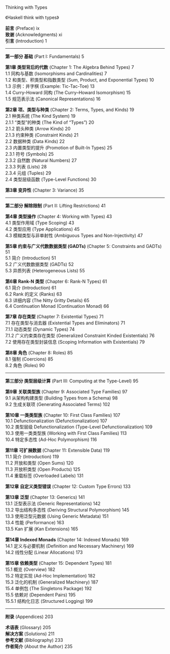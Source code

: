 

Thinking with Types

《Haskell think with types》

**前言** (Preface) ix  
**致谢** (Acknowledgments) xi  
**引言** (Introduction) 1  

---

**第一部分 基础** (Part I: Fundamentals) 5  

**第1章 类型背后的代数** (Chapter 1: The Algebra Behind Types) 7  
1.1 同构与基数 (Isomorphisms and Cardinalities) 7  
1.2 和类型、积类型和指数类型 (Sum, Product, and Exponential Types) 10  
1.3 示例：井字棋 (Example: Tic-Tac-Toe) 13  
1.4 Curry-Howard 同构 (The Curry–Howard Isomorphism) 15  
1.5 规范表示法 (Canonical Representations) 16  

**第2章 项、类型与种类** (Chapter 2: Terms, Types, and Kinds) 19  
2.1 种类系统 (The Kind System) 19  
2.1.1 “类型”的种类 (The Kind of “Types”) 20  
2.1.2 箭头种类 (Arrow Kinds) 20  
2.1.3 约束种类 (Constraint Kinds) 21  
2.2 数据种类 (Data Kinds) 22  
2.3 内置类型的提升 (Promotion of Built-In Types) 25  
2.3.1 符号 (Symbols) 25  
2.3.2 自然数 (Natural Numbers) 27  
2.3.3 列表 (Lists) 28  
2.3.4 元组 (Tuples) 29  
2.4 类型层级函数 (Type-Level Functions) 30  

**第3章 变异性** (Chapter 3: Variance) 35  

---

**第二部分 解除限制** (Part II: Lifting Restrictions) 41  

**第4章 类型操作** (Chapter 4: Working with Types) 43  
4.1 类型作用域 (Type Scoping) 43  
4.2 类型应用 (Type Applications) 45  
4.3 模糊类型与非单射性 (Ambiguous Types and Non-Injectivity) 47  

**第5章 约束与广义代数数据类型 (GADTs)** (Chapter 5: Constraints and GADTs) 51  
5.1 简介 (Introduction) 51  
5.2 广义代数数据类型 (GADTs) 52  
5.3 异质列表 (Heterogeneous Lists) 55  

**第6章 Rank-N 类型** (Chapter 6: Rank-N Types) 61  
6.1 简介 (Introduction) 61  
6.2 Rank 的定义 (Ranks) 63  
6.3 详细内容 (The Nitty Gritty Details) 65  
6.4 Continuation Monad (Continuation Monad) 66  

**第7章 存在类型** (Chapter 7: Existential Types) 71  
7.1 存在类型与消去器 (Existential Types and Eliminators) 71  
7.1.1 动态类型 (Dynamic Types) 74  
7.1.2 广义约束类存在类型 (Generalized Constraint Kinded Existentials) 76  
7.2 使用存在类型封装信息 (Scoping Information with Existentials) 79  

**第8章 角色** (Chapter 8: Roles) 85  
8.1 强制 (Coercions) 85  
8.2 角色 (Roles) 90  

---

**第三部分 类型层级计算** (Part III: Computing at the Type-Level) 95  

**第9章 关联类型族** (Chapter 9: Associated Type Families) 97  
9.1 从架构构建类型 (Building Types from a Schema) 98  
9.2 生成关联项 (Generating Associated Terms) 102  

**第10章 一类类型族** (Chapter 10: First Class Families) 107  
10.1 Defunctionalization (Defunctionalization) 107  
10.2 类型层级 Defunctionalization (Type-Level Defunctionalization) 109  
10.3 使用一类类型族 (Working with First Class Families) 113  
10.4 特定多态性 (Ad-Hoc Polymorphism) 116  

**第11章 可扩展数据** (Chapter 11: Extensible Data) 119  
11.1 简介 (Introduction) 119  
11.2 开放和类型 (Open Sums) 120  
11.3 开放积类型 (Open Products) 125  
11.4 重载标签 (Overloaded Labels) 131  

**第12章 自定义类型错误** (Chapter 12: Custom Type Errors) 133  

**第13章 泛型** (Chapter 13: Generics) 141  
13.1 泛型表示法 (Generic Representations) 142  
13.2 导出结构多态性 (Deriving Structural Polymorphism) 145  
13.3 使用泛型元数据 (Using Generic Metadata) 151  
13.4 性能 (Performance) 163  
13.5 Kan 扩展 (Kan Extensions) 165  

**第14章 Indexed Monads** (Chapter 14: Indexed Monads) 169  
14.1 定义与必要机制 (Definition and Necessary Machinery) 169  
14.2 线性分配 (Linear Allocations) 173  

**第15章 依赖类型** (Chapter 15: Dependent Types) 181  
15.1 概览 (Overview) 182  
15.2 特定实现 (Ad-Hoc Implementation) 182  
15.3 泛化的机制 (Generalized Machinery) 187  
15.4 单例包 (The Singletons Package) 192  
15.5 依赖对 (Dependent Pairs) 195  
15.5.1 结构化日志 (Structured Logging) 199  

---

**附录** (Appendices) 203  

**术语表** (Glossary) 205  
**解决方案** (Solutions) 211  
**参考文献** (Bibliography) 233  
**作者简介** (About the Author) 235  

